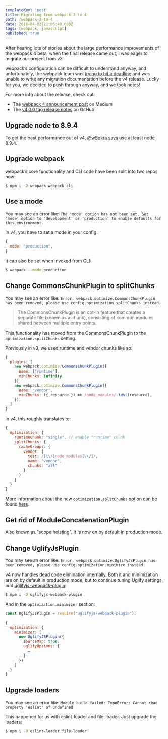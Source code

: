 ```yaml
---
templateKey: 'post'
title: Migrating from webpack 3 to 4
path: /webpack-3-to-4
date: 2018-04-02T21:06:49.000Z
tags: [webpack, javascript]
published: true
---
```


After hearing lots of stories about the large performance
improvements of the webpack 4 beta, when the final release came out, I was
eager to migrate our project from v3.

webpack’s configuration can be difficult to understand anyway, and
unfortunately, the webpack team was [trying to hit a
deadline](https://twitter.com/TheLarkInn/status/968235747219161088) and was
unable to write any migration documentation before the v4 release. Lucky for
you, we decided to push through anyway, and we took notes!

For more info about the release, check out:

* The [webpack 4 announcement
  post](https://medium.com/webpack/webpack-4-released-today-6cdb994702d4) on
  Medium
* The [v4.0.0 tag release
  notes](https://github.com/webpack/webpack/releases/tag/v4.0.0) on GitHub

## Upgrade node to 8.9.4

To get the best performance out of v4, [@wSokra
says](https://twitter.com/wSokra/status/967852475918274561) use at least node
8.9.4.

## Upgrade webpack

webpack’s core functionality and CLI code have been split into two repos now:

```bash
$ npm i -D webpack webpack-cli
```

## Use a mode

You may see an error like: `The 'mode' option has not been set. Set 'mode' option to 'development' or 'production' to enable defaults for this environment.`

In v4, you have to set a mode in your config:

```javascript
{
  mode: "production",
}
```

It can also be set when invoked from CLI:

```bash
$ webpack --mode production
```

## Change CommonsChunkPlugin to splitChunks

You may see an error like: `Error: webpack.optimize.CommonsChunkPlugin has been removed, please use config.optimization.splitChunks instead.`

> The CommonsChunkPlugin is an opt-in feature that creates a separate file
> (known as a chunk), consisting of common modules shared between multiple entry
> points.

This functionality has moved from the CommonsChunkPlugin to the
`optimization.splitChunks` setting.

Previously in v3, we used runtime and vendor chunks like so:

```javascript
{
  plugins: [
    new webpack.optimize.CommonsChunkPlugin({
      name: ["runtime"],
      minChunks: Infinity,
    }),
    new webpack.optimize.CommonsChunkPlugin({
      name: "vendor",
      minChunks: ({ resource }) => /node_modules/.test(resource),
    }),
  ]
}
```

In v4, this roughly translates to:

```javascript
{
  optimization: {
    runtimeChunk: "single", // enable "runtime" chunk
    splitChunks: {
      cacheGroups: {
        vendor: {
          test: /[\\/]node_modules[\\/]/,
          name: "vendor",
          chunks: "all"
        }
      }
    }
  }
}
```

More information about the new `optimization.splitChunks` option can be found
[here](https://gist.github.com/sokra/1522d586b8e5c0f5072d7565c2bee693).

## Get rid of ModuleConcatenationPlugin

Also known as "scope hoisting". It is now on by default in production mode.

## Change UglifyJsPlugin

You may see an error like: `Error: webpack.optimize.UglifyJsPlugin has been removed, please use config.optimization.minimize instead.`

v4 now handles dead code elimination internally. Both it and minimization are
on by default in production mode, but to continue tuning Uglify settings, add
[uglifyjs-webpack-plugin](https://www.npmjs.com/package/uglifyjs-webpack-plugin):

```bash
$ npm i -D uglifyjs-webpack-plugin
```

And in the `optimization.minimizer` section:

```javascript
const UglifyJsPlugin = require("uglifyjs-webpack-plugin");

{
  optimization: {
    minimizer: [
      new UglifyJSPlugin({
        sourceMap: true,
        uglifyOptions: {
          …
        }
      })
    ]
  }
}
```

## Upgrade loaders

You may see an error like: `Module build failed: TypeError: Cannot read property 'eslint' of undefined`

This happened for us with eslint-loader and file-loader. Just upgrade the loaders:

```bash
$ npm i -D eslint-loader file-loader
```
